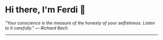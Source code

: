 <h1>Hi there, I'm Ferdi 👋</h1>

<p><em>
  "Your conscience is the measure of the honesty of your selfishness. Listen to it carefully." — Richard Bach
</em></p>

---
